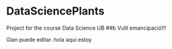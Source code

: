 # DataSciencePlants
Project for the course Data Science UB
##b Vulll emancipació!!!


Gian puede editar.
hola aqui estoy
